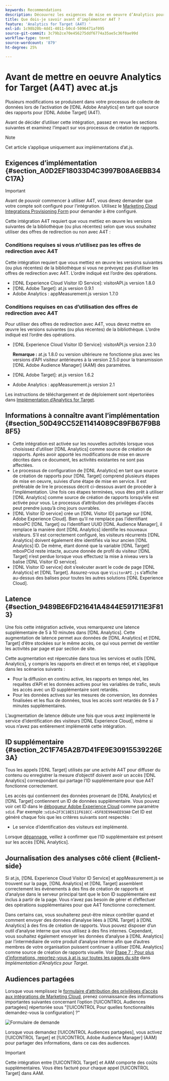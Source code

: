 ```yaml
---
keywords: Recommendations
description: Découvrez les exigences de mise en oeuvre d’Analytics pour  [!DNL Target] (A4T) et ce que vous devez prendre en compte avant de mettre en oeuvre cette intégration.
title: Que dois-je savoir avant d’implémenter A4T ?
feature: 'Analytics for Target (A4T) '
exl-id: 1c98b20b-4dd1-4011-b0cd-5096471af095
source-git-commit: 3c79b2ce70e456275ddf6774a35ae5c36f0ae99d
workflow-type: tm+mt
source-wordcount: '879'
ht-degree: 25%

---
```


# Avant de mettre en oeuvre Analytics for Target (A4T) avec at.js

Plusieurs modifications se produisent dans votre processus de collecte de données lors de l’activation de [!DNL Adobe Analytics] en tant que source des rapports pour [!DNL Adobe Target] (A4T).

Avant de décider d’utiliser cette intégration, passez en revue les sections suivantes et examinez l’impact sur vos processus de création de rapports.

>[!NOTE]
>
>Cet article s’applique uniquement aux implémentations d’at.js.

## Exigences d’implémentation {#section_A0D2EF18033D4C3997B08A6EBB34C17A}

>[!IMPORTANT]
>
>Avant de pouvoir commencer à utiliser A4T, vous devez demander que votre compte soit configuré pour l’intégration. Utilisez le [Marketing Cloud Integrations Provisioning Form](https://www.adobe.com/go/audiences) pour demander à être configuré.

Cette intégration A4T requiert que vous mettiez en œuvre les versions suivantes de la bibliothèque (ou plus récentes) selon que vous souhaitez utiliser des offres de redirection ou non avec A4T :

### Conditions requises si vous *n*’utilisez pas les offres de redirection avec A4T

Cette intégration requiert que vous mettiez en œuvre les versions suivantes (ou plus récentes) de la bibliothèque si vous ne prévoyez pas d’utiliser les offres de redirection avec A4T. L’ordre indiqué est l’ordre des opérations.

* [!DNL Experience Cloud Visitor ID Service]: visitorAPI.js version 1.8.0
* [!DNL Adobe Target]: at.js version 0.9.1
* Adobe Analytics : appMeasurement.js version 1.7.0

### Conditions requises en cas d’utilisation des offres de redirection avec A4T

Pour utiliser des offres de redirection avec A4T, vous devez mettre en œuvre les versions suivantes (ou plus récentes) de la bibliothèque. L’ordre indiqué est l’ordre des opérations.

* [!DNL Experience Cloud Visitor ID Service]: visitorAPI.js version 2.3.0

   **Remarque :**  at.js 1.8.0 ou version ultérieure ne fonctionne plus avec les versions d’API visiteur antérieures à la version 2.5.0 pour la transmission  [!DNL Adobe Audience Manager] (AAM) des paramètres.

* [!DNL Adobe Target]: at.js version 1.6.2

* Adobe Analytics : appMeasurement.js version 2.1

Les instructions de téléchargement et de déploiement sont répertoriées dans [Implémentation d’Analytics for Target](/help/c-integrating-target-with-mac/a4t/a4timplementation.md).

## Informations à connaître avant l’implémentation {#section_50D49CC52E11414089C89FB67F9B88F5}

* Cette intégration est activée sur les nouvelles activités lorsque vous choisissez d’utiliser [!DNL Analytics] comme source de création de rapports. Après avoir apporté les modifications de mise en œuvre décrites dans ce document, les activités existantes ne sont pas affectées.
* Le processus de configuration de [!DNL Analytics] en tant que source de création de rapports pour [!DNL Target] comprend plusieurs étapes de mise en oeuvre, suivies d’une étape de mise en service. Il est préférable de lire le processus décrit ci-dessous avant de procéder à l’implémentation. Une fois ces étapes terminées, vous êtes prêt à utiliser [!DNL Analytics] comme source de création de rapports lorsqu’elle est activée pour vous. Le processus d’attribution des privilèges d’accès peut prendre jusqu’à cinq jours ouvrables.
* [!DNL Visitor ID service] crée un [!DNL Visitor ID] partagé sur [!DNL Adobe Experience Cloud]. Bien qu’il ne remplace pas l’identifiant mboxPC [!DNL Target] ou l’identifiant UUID [!DNL Audience Manager], il remplace la manière dont [!DNL Analytics] identifie les nouveaux visiteurs. S’il est correctement configuré, les visiteurs récurrents [!DNL Analytics] doivent également être identifiés via leur ancien [!DNL Analytics] ID. De même, étant donné que la variable [!DNL Target] mboxPCid reste intacte, aucune donnée de profil du visiteur [!DNL Target] n’est perdue lorsque vous effectuez la mise à niveau vers la balise [!DNL Visitor ID service].
* [!DNL Visitor ID service] doit s’exécuter avant le code de page [!DNL Analytics] et [!DNL Target]. Assurez-vous que `VisitorAPI.js` s’affiche au-dessus des balises pour toutes les autres solutions [!DNL Experience Cloud].

## Latence {#section_9489BE6FD21641A4844E591711E3F813}

Une fois cette intégration activée, vous remarquerez une latence supplémentaire de 5 à 10 minutes dans [!DNL Analytics]. Cette augmentation de latence permet aux données de [!DNL Analytics] et [!DNL Target] d’être stockées sur le même accès, ce qui vous permet de ventiler les activités par page et par section de site.

Cette augmentation est répercutée dans tous les services et outils [!DNL Analytics], y compris les rapports en direct et en temps réel, et s’applique dans les scénarios suivants :

* Pour la diffusion en continu active, les rapports en temps réel, les requêtes d’API et les données actives pour les variables de trafic, seuls les accès avec un ID supplémentaire sont retardés.
* Pour les données actives sur les mesures de conversion, les données finalisées et les flux de données, tous les accès sont retardés de 5 à 7 minutes supplémentaires.

L’augmentation de latence débute une fois que vous avez implémenté le service d’identification des visiteurs [!DNL Experience Cloud], même si vous n’avez pas entièrement implémenté cette intégration.

## ID supplémentaire {#section_2C1F745A2B7D41FE9E30915539226E3A}

Tous les appels [!DNL Target] utilisés par une activité A4T pour diffuser du contenu ou enregistrer la mesure d’objectif doivent avoir un accès [!DNL Analytics] correspondant qui partage l’ID supplémentaire pour que A4T fonctionne correctement.

Les accès qui contiennent des données provenant de [!DNL Analytics] et [!DNL Target] contiennent un ID de données supplémentaire. Vous pouvez voir cet ID dans le [débogueur Adobe Experience Cloud](https://experienceleague.adobe.com/docs/debugger/using/experience-cloud-debugger.html) comme paramètre `sdid`. Par exemple :`sdid=2F3C18E511F618CC-45F83E994AEE93A0` Cet ID est généré chaque fois que les critères suivants sont respectés :

* Le service d’identification des visiteurs est implémenté.

Lorsque [dépannage](/help/c-integrating-target-with-mac/a4t/c-a4t-troubleshooting/a4t-troubleshooting.md), veillez à confirmer que l’ID supplémentaire est présent sur les accès [!DNL Analytics].

## Journalisation des analyses côté client {#client-side}

Si at.js, [!DNL Experience Cloud Visitor ID Service] et appMeasurement.js se trouvent sur la page, [!DNL Analytics] et [!DNL Target] assemblent correctement les événements à des fins de création de rapports et d’analyse dans le serveur principal tant que le bon ID supplémentaire est inclus à partir de la page. Vous n’avez pas besoin de gérer et d’effectuer des opérations supplémentaires pour que A4T fonctionne correctement.

Dans certains cas, vous souhaiterez peut-être mieux contrôler quand et comment envoyer des données d’analyse liées à [!DNL Target] à [!DNL Analytics] à des fins de création de rapports. Vous pouvez disposer d’un outil d’analyse interne que vous utilisez à des fins internes. Cependant, vous souhaitez également envoyer les données d’analyse à [!DNL Analytics] par l’intermédiaire de votre produit d’analyse interne afin que d’autres membres de votre organisation puissent continuer à utiliser [!DNL Analytics] comme source de création de rapports visuelle. Voir [Étape 7 : Pour plus d’informations, reportez-vous à at.js sur toutes les pages du site](/help/c-integrating-target-with-mac/a4t/a4timplementation.md#step7) dans *Implémentation d’Analytics pour Target*.

## Audiences partagées

Lorsque vous remplissez le [formulaire d’attribution des privilèges d’accès aux intégrations de Marketing Cloud](https://www.adobe.com/go/audiences), prenez connaissance des informations importantes suivantes concernant l’option [!UICONTROL Audiences partagées] répertoriée sous &quot;[!UICONTROL Pour quelles fonctionnalités demandez-vous la configuration] ?&quot;

![Formulaire de demande](/help/c-integrating-target-with-mac/a4t/assets/request-form.png)

Lorsque vous demandez [!UICONTROL Audiences partagées], vous activez [!UICONTROL Target] et [!UICONTROL Adobe Audience Manager] (AAM) pour partager des informations, dans ce cas des audiences.

>[!IMPORTANT]
>
>Cette intégration entre [!UICONTROL Target] et AAM comporte des coûts supplémentaires. Vous êtes facturé pour chaque appel [!UICONTROL Target] dans AAM.
